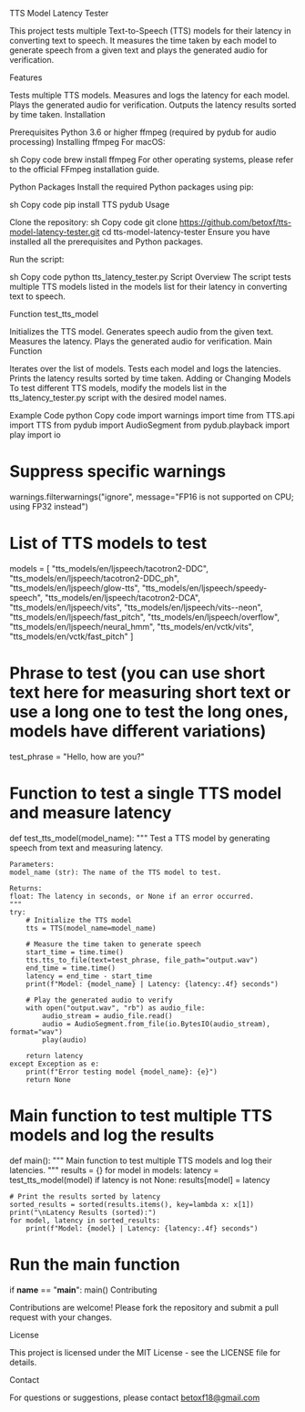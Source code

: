 TTS Model Latency Tester

This project tests multiple Text-to-Speech (TTS) models for their latency in converting text to speech. It measures the time taken by each model to generate speech from a given text and plays the generated audio for verification.

Features

Tests multiple TTS models.
Measures and logs the latency for each model.
Plays the generated audio for verification.
Outputs the latency results sorted by time taken.
Installation

Prerequisites
Python 3.6 or higher
ffmpeg (required by pydub for audio processing)
Installing ffmpeg
For macOS:

sh
Copy code
brew install ffmpeg
For other operating systems, please refer to the official FFmpeg installation guide.

Python Packages
Install the required Python packages using pip:

sh
Copy code
pip install TTS pydub
Usage

Clone the repository:
sh
Copy code
git clone https://github.com/betoxf/tts-model-latency-tester.git
cd tts-model-latency-tester
Ensure you have installed all the prerequisites and Python packages.

Run the script:

sh
Copy code
python tts_latency_tester.py
Script Overview
The script tests multiple TTS models listed in the models list for their latency in converting text to speech.

Function test_tts_model

Initializes the TTS model.
Generates speech audio from the given text.
Measures the latency.
Plays the generated audio for verification.
Main Function

Iterates over the list of models.
Tests each model and logs the latencies.
Prints the latency results sorted by time taken.
Adding or Changing Models
To test different TTS models, modify the models list in the tts_latency_tester.py script with the desired model names.

Example Code
python
Copy code
import warnings
import time
from TTS.api import TTS
from pydub import AudioSegment
from pydub.playback import play
import io

# Suppress specific warnings
warnings.filterwarnings("ignore", message="FP16 is not supported on CPU; using FP32 instead")

# List of TTS models to test
models = [
    "tts_models/en/ljspeech/tacotron2-DDC",
    "tts_models/en/ljspeech/tacotron2-DDC_ph",
    "tts_models/en/ljspeech/glow-tts",
    "tts_models/en/ljspeech/speedy-speech",
    "tts_models/en/ljspeech/tacotron2-DCA",
    "tts_models/en/ljspeech/vits",
    "tts_models/en/ljspeech/vits--neon",
    "tts_models/en/ljspeech/fast_pitch",
    "tts_models/en/ljspeech/overflow",
    "tts_models/en/ljspeech/neural_hmm",
    "tts_models/en/vctk/vits",
    "tts_models/en/vctk/fast_pitch"
]

# Phrase to test (you can use short text here for measuring short text or use a long one to test the long ones, models have different variations)
test_phrase = "Hello, how are you?"

# Function to test a single TTS model and measure latency
def test_tts_model(model_name):
    """
    Test a TTS model by generating speech from text and measuring latency.

    Parameters:
    model_name (str): The name of the TTS model to test.

    Returns:
    float: The latency in seconds, or None if an error occurred.
    """
    try:
        # Initialize the TTS model
        tts = TTS(model_name=model_name)
        
        # Measure the time taken to generate speech
        start_time = time.time()
        tts.tts_to_file(text=test_phrase, file_path="output.wav")
        end_time = time.time()
        latency = end_time - start_time
        print(f"Model: {model_name} | Latency: {latency:.4f} seconds")

        # Play the generated audio to verify
        with open("output.wav", "rb") as audio_file:
            audio_stream = audio_file.read()
            audio = AudioSegment.from_file(io.BytesIO(audio_stream), format="wav")
            play(audio)

        return latency
    except Exception as e:
        print(f"Error testing model {model_name}: {e}")
        return None

# Main function to test multiple TTS models and log the results
def main():
    """
    Main function to test multiple TTS models and log their latencies.
    """
    results = {}
    for model in models:
        latency = test_tts_model(model)
        if latency is not None:
            results[model] = latency

    # Print the results sorted by latency
    sorted_results = sorted(results.items(), key=lambda x: x[1])
    print("\nLatency Results (sorted):")
    for model, latency in sorted_results:
        print(f"Model: {model} | Latency: {latency:.4f} seconds")

# Run the main function
if __name__ == "__main__":
    main()
Contributing

Contributions are welcome! Please fork the repository and submit a pull request with your changes.

License

This project is licensed under the MIT License - see the LICENSE file for details.

Contact

For questions or suggestions, please contact betoxf18@gmail.com



